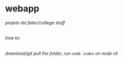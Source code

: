 # webapp
###### projeto da fatec/_college stuff_

###### *how to*:
###### download/git pull the folder, run `node index` on node cli
